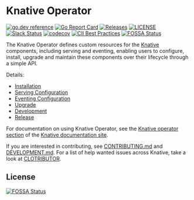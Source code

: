 # Knative Operator

[![go.dev reference](https://img.shields.io/badge/go.dev-reference-007d9c?logo=go&logoColor=white)](https://pkg.go.dev/github.com/knative/operator)
[![Go Report Card](https://goreportcard.com/badge/knative/operator)](https://goreportcard.com/report/knative/operator)
[![Releases](https://img.shields.io/github/release-pre/knative/operator.svg?sort=semver)](https://github.com/knative/operator/releases)
[![LICENSE](https://img.shields.io/github/license/knative/operator.svg)](https://github.com/knative/operator/blob/main/LICENSE)
[![Slack Status](https://img.shields.io/badge/slack-join_chat-white.svg?logo=slack&style=social)](https://knative.slack.com)
[![codecov](https://codecov.io/gh/knative/operator/branch/main/graph/badge.svg)](https://codecov.io/gh/knative/operator)
[![CII Best Practices](https://bestpractices.coreinfrastructure.org/projects/5913/badge)](https://bestpractices.coreinfrastructure.org/projects/5913)
[![FOSSA Status](https://app.fossa.com/api/projects/git%2Bgithub.com%2Fknative%2Foperator.svg?type=shield)](https://app.fossa.com/projects/git%2Bgithub.com%2Fknative%2Foperator?ref=badge_shield)

The Knative Operator defines custom resources for the
[Knative](https://knative.dev/) components, including serving and eventing, enabling users to configure, install,
upgrade and maintain these components over their lifecycle through a simple API.

Details:

- [Installation](https://knative.dev/docs/install/operator/knative-with-operators/)
- [Serving Configuration](https://knative.dev/docs/install/operator/configuring-serving-cr/)
- [Eventing Configuration](https://knative.dev/docs/install/operator/configuring-eventing-cr/)
- [Upgrade](docs/upgrade.md)
- [Development](docs/development.md)
- [Release](docs/release.md)

For documentation on using Knative Operator, see the
[Knative operator section](https://knative.dev/docs/install/operator/knative-with-operators/) of the
[Knative documentation site](https://www.knative.dev/docs).

If you are interested in contributing, see [CONTRIBUTING.md](./CONTRIBUTING.md)
and [DEVELOPMENT.md](./DEVELOPMENT.md). For a list of help wanted issues across 
Knative, take a look at [CLOTRIBUTOR](https://clotributor.dev/search?project=knative&page=1).


## License
[![FOSSA Status](https://app.fossa.com/api/projects/git%2Bgithub.com%2Fknative%2Foperator.svg?type=large)](https://app.fossa.com/projects/git%2Bgithub.com%2Fknative%2Foperator?ref=badge_large)